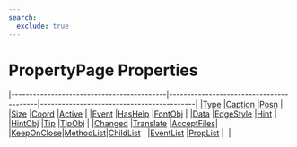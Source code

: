 ```yaml
---
search:
  exclude: true
---
```


<h1 class="heading"><span class="name">PropertyPage Properties</span></h1>

|-------------------------------------------|-----------------------------------------|-------------------------------------------|
|[Type](../properties/type.md)              |[Caption](../properties/caption.md)      |[Posn](../properties/posn.md)              |
|[Size](../properties/size.md)              |[Coord](../properties/coord.md)          |[Active](../properties/active.md)          |
|[Event](../properties/event.md)            |[HasHelp](../properties/hashelp.md)      |[FontObj](../properties/fontobj.md)        |
|[Data](../properties/data.md)              |[EdgeStyle](../properties/edgestyle.md)  |[Hint](../properties/hint.md)              |
|[HintObj](../properties/hintobj.md)        |[Tip](../properties/tip.md)              |[TipObj](../properties/tipobj.md)          |
|[Changed](../properties/changed.md)        |[Translate](../properties/translate.md)  |[AcceptFiles](../properties/acceptfiles.md)|
|[KeepOnClose](../properties/keeponclose.md)|[MethodList](../properties/methodlist.md)|[ChildList](../properties/childlist.md)    |
|[EventList](../properties/eventlist.md)    |[PropList](../properties/proplist.md)    |&nbsp;                                     |
